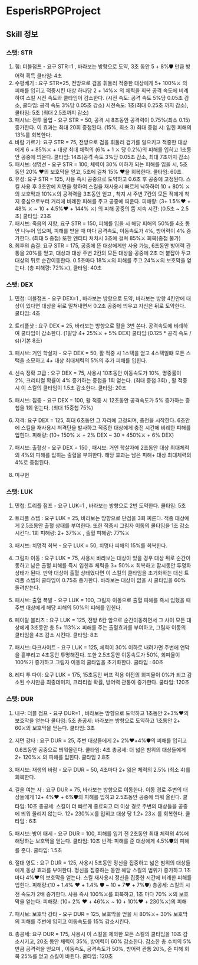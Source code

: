 # EsperisRPGProject
## Skill 정보
### 스탯: STR
  1. 힘: 더블점프 - 요구 STR=1 , 바라보는 방향으로 도약, 3초 동안 5 + 8%🛡 만큼 방어력 획득  쿨타임: 4초
  2. 수평베기 : 요구 STR=25, 전방으로 검을 휘둘러 적중한 대상에게 5+ 100%⚔ 의 피해를 입히고 적중시킨 대상 하나당 2 + 14%⚔ 의 체력을 회복
     공격 속도에 비례하여 스킬 시전 속도와 쿨타임이 감소한다. (시전 속도: 공격 속도 5%당 0.05초 감소, 쿨타임: 공격 속도 3%당 0.05초 감소)
     시전속도: 1초(최대 0.25초 까지 감소), 쿨타임: 5초 (최대 2.5초까지 감소)
  3. 패시브: 전투 몰입 - 요구 STR = 50, 공격 시 8초동안 공격력이 0.75%(최소 0.15) 증가한다. 이 효과는 최대 20회 중첩된다. (15%, 최소 3)
     최대 중첩 시: 입힌 피해의 13%를 회복한다.
  4. 바람 가르기: 요구 STR = 75, 전방으로 검을 휘둘러 검기를 일으키고 적중한 대상에게 6 + 85%⚔ + 대상 최대 체력의 (6% + 1 ⚔ 당 0.2%)의 피해를 입히고 1초동안 공중에 띄운다. 쿨타임: 14초(공격 속도 3%당 0.05초 감소, 최대 7초까지 감소)
  5. 패시브: 생명선 - 요구 STR = 100, 체력이 30% 이하가 되는 피해를 입을 시, 5초 동안 20% ♥의 보호막을 얻고, 5초에 걸쳐 15% ♥을 회복한다. 쿨타임: 60초
  6. 유성: 요구 STR = 125, 사용 즉시 공중으로 도약하고 0.6초 후 공중에 고정된다. 스킬 사용 후 3초안에 지면을 향하여 스킬을 재사용시 빠르게 낙하하여 10 + 80% ⚔ 의 보호막과 10%⚔의 공격력을 3초동안 얻고 , 착지 시 주변 7칸의 모든 적에게 착지 중심으로부터 거리에 비례한 피해를 주고 공중에 띄운다.
     피해량: (3+ 1.5%♥ + 48% ⚔ ~ 10 + 4.5%♥ + 144% ⚔) 의 피해
     공중의 뜸 지속 시간: (0.5초 ~ 2.5초)
    쿨타임: 23초
   7. 패시브: 죽음의 저항, 요구 STR = 150, 피해를 입을 시 해당 피해의 50%를 4초 동안 나누어 입으며, 피해를 받을 때 마다 공격속도, 이동속도가 4%, 방어력이 4% 증가한다. (최대 5 중첩) 또한 엔티티 처치시 3초에 걸쳐 85%⚔ 회복(중첩 불가)
   8. 최후의 숨결: 요구 STR = 175, 공중에 뜬 대상에게만 사용 가능, 6초동안 방어력 관통을 20%를 얻고, 대상과 대상 주변 2칸의 모든 대상을 공중에 2초 더 붙잡아 두고 대상의 뒤로 순간이동한다. 0.5초마다 18%⚔의 피해를 주고 24%⚔의 보호막을 얻는다. (총 피해량: 72%⚔), 쿨타임: 40초



### 스탯: DEX 
  1. 민첩: 더블점프 - 요구 DEX=1 , 바라보는 방향으로 도약, 바라보는 방향 4칸안에 대상이 있다면 대상을 뒤로 밀쳐내면서 0.2초 공중에 띄우고 자신은 뒤로 도약한다.  쿨타임: 4초
  2. 트리플샷 : 요구 DEX = 25, 바라보는 방향으로 활을 3번 쏜다. 공격속도에 비례하여 쿨타임이 감소한다. (1발당 4+ 25%⚔ + 5% DEX) 쿨타임:(0.125 * 공격 속도 / s)(기본 8초)
     
  3. 패시브: 거인 학살자 - 요구 DEX = 50, 활 적중 시 1스택을 얻고 4스택일떄 모든 스택을 소모하고 4+ 대상 최대체력의 5%의 추가 피해를 입힌다.
  4. 신속 정확 고급 : 요구 DEX = 75, 사용시 10초동안 이동속도가 10%, 명중률이 2%, 크리티컬 확률이 4% 증가하는 중첩을 1회 얻는다. (최대 중첩 3회) , 활 적중시 이 스킬의 쿨타임이 1.5초 감소한다. 쿨타임: 20초
  5. 패시브: 집중 - 요구 DEX = 100, 활 적중 시 12초동안 공격속도가 5% 증가하는 중첩을 1회 얻는다. (최대 15중첩 75%)
  6. 저격: 요구 DEX = 125, 최대 6초동안 그 자리에 고정되며, 충전을 시작한다.
    6초안에 스킬을 재사용시 저격탄을 발사하고 적중한 대상에게 충전 시간에 비례한 피해를 입힌다.
    피해량: (10+ 150% ⚔ + 2% DEX ~ 30 + 450%⚔ + 6% DEX) 
   7. 패시브: 출혈상 - 요구 DEX = 150 , 패시브: 거인 학살자에 2초동안 대상 최대체력의 4%의 피해를 입히는 출혈을 부여한다.
      해당 효과는 남은 피해+ 대상 최대체력의 4%로 중첩된다.
   8. 미구현




### 스탯:  LUK
  1. 민첩: 트리플 점프 - 요구 LUK=1 , 바라보는 방향으로 2번 도약한다.  쿨타임: 5초
  2. 트리플 스텝 : 요구 LUK = 25, 바라보는 방향으로 단검을 3회 찌른다. 적중 대상에게 2.5초동안 출혈 상태를 부여한다.
    또한 적중시 그림자 이동의 쿨타임을 1초 감소시킨다.  1회 피해량: 2+ 37%⚔ , 출혈 피해량:  77%⚔
  3. 패시브: 치명적 회복 - 요구 LUK = 50, 치명타 피해의 15%를 회복한다.
  4. 그림자 이동 : 요구 LUK = 75, 사용시 바라보는 대상이 있을 경우 대상 뒤로 순간이동하고 남은 출혈 피해를 즉시 입힌후 체력을 3+ 50%⚔ 회복하고 잠시동안 투명화 상태가 된다. 만약 대상이 출혈 상태였다면 이 스킬의 쿨타임을 초기화하는 대신 트리플 스텝의 쿨타임이 0.75초 증가한다.
  바라보는 대상이 없을 시 쿨타임을 60% 돌려받는다.
  5. 패시브: 출혈 폭발 - 요구 LUK = 100, 그림자 이동으로 출혈 피해를 즉시 입혔을 때 주변 대상에게 해당 피해의 50%의 피해를 입힌다.
  6. 페이탈 블리츠 : 요구 LUK = 125, 전방 6칸 앞으로 순간이동하면서 그 사이 모든 대상에게  3초동안 총 5+ 113%⚔ 피해를 주는 출혈효과를 부여하고, 그림자 이동의 쿨타임을 4초 감소 시킨다. 쿨타임: 8초

   7. 패시브: 다크사이트 - 요구 LUK = 125, 체력이 30% 이하로 내려가면 주변에 연막을 흩뿌리고 4초동안 투명해진다. 또한 2.5초동안 이동속도가 50%, 회피율이 100%가 증가하고 그림자 이동의 쿨타임을 초기화한다. 쿨타임 : 60초
   8. 레디 투 다이: 요구 LUK = 175, 15초동안 버프 적용 이전의 회피율이 0%가 되고 감소된 수치만큼 최종데미지, 크리티컬 확률, 방어력 관통이 증가한다. 쿨타임: 120초




### 스탯:  DUR
  1. 내구: 더블 점프 - 요구 DUR=1 , 바라보는 방향으로  도약하고 1초동안 2+3%♥의 보호막을 얻는다  쿨타임: 5초
                          총공세: 바라보는 방향으로 도약하고  1초동안 2+ 60⚔의 보호막을 얻는다. 쿨타임: 3초

  2. 지면 강타 : 요구 DUR = 25, 주변 대상들에게 2+ 2%♥+4%🛡의 피해를 입히고 0.6초동안 공중으로 띄워올린다. 쿨타임: 4초
                          총공세: 더 넓은 범위의 대상들에게 2+ 120%⚔ 의 피해를 입힌다. 쿨타임 2.8초
  3. 패시브: 재생의 바람 - 요구 DUR = 50, 4초마다 2+ 잃은 체력의 2.5% (최소 4)를 회복한다.
  4. 길을 여는 자 : 요구 DUR = 75, 바라보는 방향으로 이동한다. 이동 경로 주변의 대상들에게 12+ 4%♥ + 6%🛡의 피해를 입히고 2.5초동안 공중에 띄워 올린다. 쿨타임: 10초
                총공세: 스킬이 더 빠르게 종료되고 더 이상 경로 주변의 대상들을 공중에 띄워 올리지 않는다.
                        12+ 230%⚔를 입히고 대상 당 1.2+ 23⚔ 를 회복한다. 쿨타임 : 6초

  5. 패시브: 방어 태세 - 요구 DUR = 100, 피해를 입기 전 2초동안 최대 체력의 4%에 해당하는 보호막을 얻는다. 쿨타임: 10초
            반격: 피해를 준 대상에게 4.5%🛡의 피해를 준다. 쿨타임: 1.5초
  6. 절대 영도 : 요구 DUR = 125, 사용시 5초동안 정신을 집중하고 넓은 범위의 대상들에게 동상 효과를 부여한다. 정신을 집중하는 동안 해당 스킬의 범위가 증가하고 1초마다 4%♥의 보호막을 얻는다. 스킬 재사용시 정신을 집중한 시간에 비례한 피해를 입힌다.
                                  피해량:(10 + 1.4% ♥ + 1.4% 🛡 ~ 10 + 7♥ + 7%🛡) 
                                  총공세: 스킬의 시전 속도가 2배 증가한다. 사용 즉시 100%⚔를 회복하고,  1초 마다 70% ⚔의 보호막을 얻는다.  피해량: (10+ 2% ♥ + 46%⚔ ~ 10 + 10%♥ + 230%⚔)의 피해
  
   7. 패시브: 보호막 강타 - 요구 DUR = 125, 보호막을 얻을 시 80%⚔+ 30% 보호막 의 피해를 주변에 입히고 이동속도를 15% 감소시킨다.
   8. 총공세: 요구 DUR = 175, 사용시 이 스킬을 제외한 모든 스킬의 쿨타임을 10초 감소시키고, 20초 동안 체력이 35%, 방어력이 60% 감소한다. 감소한 총 수치의 5%만큼 공격력을 얻으며 , 이동속도, 공격속도가 50%, 방어력 관통 20%, 준 피해 회복 25%를 얻고 스킬이 바뀐다. 쿨타임: 120초
